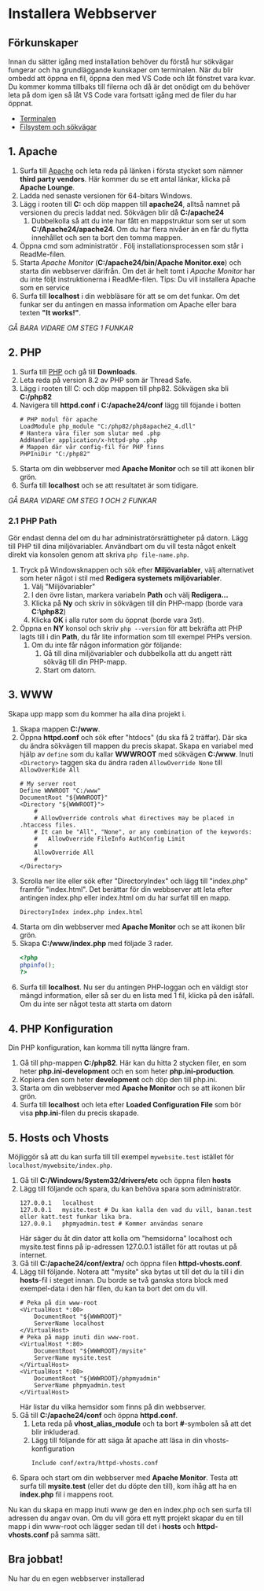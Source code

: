 # Installera Webbserver
## Förkunskaper
Innan du sätter igång med installation behöver du förstå hur sökvägar fungerar och ha grundläggande kunskaper om terminalen. När du blir ombedd att öppna en fil, öppna den med VS Code och låt fönstret vara kvar. Du kommer komma tillbaks till filerna och då är det onödigt om du behöver leta på dom igen så låt VS Code vara fortsatt igång med de filer du har öppnat.
+ [Terminalen](../information/0.%20Terminalen.md)
+ [Filsystem och sökvägar](../information/0.%20Filsystem%20och%20Sökvägar.md)

## 1. Apache
1. Surfa till [Apache](https://httpd.apache.org/download.cgi#apache24) och leta reda på länken i första stycket som nämner **third party vendors**. Här kommer du se ett antal länkar, klicka på **Apache Lounge**.
1. Ladda ned senaste versionen för 64-bitars Windows.
1. Lägg i rooten till **C:** och döp mappen till **apache24**, alltså namnet på versionen du precis laddat ned. Sökvägen blir då **C:/apache24**
    1. Dubbelkolla så att du inte har fått en mappstruktur som ser ut som **C:/Apache24/apache24**. Om du har flera nivåer än en får du flytta innehållet och sen ta bort den tomma mappen.
1. Öppna cmd som administratör . Följ installationsprocessen som står i ReadMe-filen.
1. Starta _Apache Monitor_ (**C:/apache24/bin/Apache Monitor.exe**) och starta din webbserver därifrån. Om det är helt tomt i _Apache Monitor_ har du inte följt instruktionerna i ReadMe-filen. Tips: Du vill installera Apache som en service
1. Surfa till **localhost** i din webbläsare för att se om det funkar. Om det funkar ser du antingen en massa information om Apache eller bara texten **"It works!"**.

*GÅ BARA VIDARE OM STEG 1 FUNKAR*

## 2. PHP
1. Surfa till [PHP](https://windows.php.net) och gå till **Downloads**.
1. Leta reda på version 8.2 av PHP som är Thread Safe.
1. Lägg i rooten till C: och döp mappen till php82. Sökvägen ska bli **C:/php82**
1. Navigera till **httpd.conf** i **C:/apache24/conf** lägg till föjande i botten
    ```apacheconf
    # PHP modul för apache
    LoadModule php_module "C:/php82/php8apache2_4.dll"
    # Hantera våra filer som slutar med .php
    AddHandler application/x-httpd-php .php
    # Mappen där vår config-fil för PHP finns
    PHPIniDir "C:/php82"
    ```
1. Starta om din webbserver med **Apache Monitor** och se till att ikonen blir grön.
1. Surfa till **localhost** och se att resultatet är som tidigare.

*GÅ BARA VIDARE OM STEG 1 OCH 2 FUNKAR*
### 2.1 PHP Path
Gör endast denna del om du har administratörsrättigheter på datorn.
Lägg till PHP till dina miljövariabler. Användbart om du vill testa något enkelt direkt via konsolen genom att skriva ```php file-name.php```.
1. Tryck på Windowsknappen och sök efter **Miljövariabler**, välj alternativet som heter något i stil med **Redigera systemets miljövariabler**. 
    1. Välj "Miljövariabler"
    1. I den övre listan, markera variabeln **Path** och välj **Redigera...**
    1. Klicka på **Ny** och skriv in sökvägen till din PHP-mapp (borde vara **C:\php82**)
    1. Klicka **OK** i alla rutor som du öppnat (borde vara 3st).
1. Öppna en **NY** konsol och skriv ```php --version``` för att bekräfta att PHP lagts till i din **Path**, du får lite information som till exempel PHPs version.
    1. Om du inte får någon information gör följande:
        1. Gå till dina miljövariabler och dubbelkolla att du angett rätt sökväg till din PHP-mapp.
        1. Start om datorn.

## 3. WWW
Skapa upp mapp som du kommer ha alla dina projekt i.
1. Skapa mappen **C:/www**.
1. Öppna **httpd.conf** och sök efter "htdocs" (du ska få 2 träffar). Där ska du ändra sökvägen till mappen du precis skapat. Skapa en variabel med hjälp av ```define``` som du kallar **WWWROOT** med sökvägen **C:/www**. Inuti ```<Directory>``` taggen ska du ändra raden ```AllowOverride None``` till ```AllowOverRide All```
    ```apacheconf
    # My server root 
    Define WWWROOT "C:/www"
    DocumentRoot "${WWWROOT}"
    <Directory "${WWWROOT}">
        #
        # AllowOverride controls what directives may be placed in .htaccess files.
        # It can be "All", "None", or any combination of the keywords:
        #   AllowOverride FileInfo AuthConfig Limit
        #
        AllowOverride All
        #
    </Directory>
    ```
1. Scrolla ner lite eller sök efter "DirectoryIndex" och lägg till "index.php" framför "index.html". Det berättar för din webbserver att leta efter antingen index.php eller index.html om du har surfat till en mapp.
    ```apacheconf
    DirectoryIndex index.php index.html
    ```
1. Starta om din webbserver med **Apache Monitor** och se att ikonen blir grön.
1. Skapa **C:/www/index.php** med följade 3 rader.
    ```php
    <?php
    phpinfo();
    ?>
    ```
1. Surfa till **localhost**. Nu ser du antingen PHP-loggan och en väldigt stor mängd information, eller så ser du en lista med 1 fil, klicka på den isåfall.
Om du inte ser något testa att starta om datorn

## 4. PHP Konfiguration
Din PHP konfiguration, kan komma till nytta längre fram.
1. Gå till php-mappen **C:/php82**. Här kan du hitta 2 stycken filer, en som heter **php.ini-development** och en som heter **php.ini-production**.
1. Kopiera den som heter **development** och döp den till php.ini.
1. Starta om din webbserver med **Apache Monitor** och se att ikonen blir grön.
1. Surfa till **localhost** och leta efter **Loaded Configuration File** som bör visa **php.ini**-filen du precis skapade.

## 5. Hosts och Vhosts
Möjliggör så att du kan surfa till till exempel ```mywebsite.test``` istället för ```localhost/mywebsite/index.php```.
1. Gå till **C:/Windows/System32/drivers/etc** och öppna filen **hosts**
1. Lägg till följande och spara, du kan behöva spara som administratör.
    ```hostsconf
    127.0.0.1   localhost
    127.0.0.1   mysite.test # Du kan kalla den vad du vill, banan.test eller katt.test funkar lika bra.
    127.0.0.1   phpmyadmin.test # Kommer användas senare
    ```
    Här säger du åt din dator att kolla om "hemsidorna" localhost och mysite.test finns på ip-adressen 127.0.0.1 istället för att routas ut på internet.
1. Gå till **C:/apache24/conf/extra/** och öppna filen **httpd-vhosts.conf**.
1. Lägg till följande. Notera att "mysite" ska bytas ut till det du la till i din **hosts**-fil i steget innan. Du borde se två ganska stora block med exempel-data i den här filen, du kan ta bort det om du vill.
    ```apacheconf
    # Peka på din www-root
    <VirtualHost *:80>
        DocumentRoot "${WWWROOT}"
        ServerName localhost
    </VirtualHost>
    # Peka på mapp inuti din www-root.
    <VirtualHost *:80>
        DocumentRoot "${WWWROOT}/mysite"
        ServerName mysite.test
    </VirtualHost>
    <VirtualHost *:80>
        DocumentRoot "${WWWROOT}/phpmyadmin"
        ServerName phpmyadmin.test
    </VirtualHost>
    ```
    Här listar du vilka hemsidor som finns på din webbserver. 
1. Gå till **C:/apache24/conf** och öppna **httpd.conf**.
    1. Leta reda på **vhost_alias_module** och ta bort **#**-symbolen så att det blir inkluderad.
    1. Lägg till följande för att säga åt apache att läsa in din vhosts-konfiguration
        ```apacheconf
        Include conf/extra/httpd-vhosts.conf
        ```
1. Spara och start om din webbserver med **Apache Monitor**. Testa att surfa till **mysite.test** (eller det du döpte den till), kom ihåg att ha en **index.php** fil i mappens root.

Nu kan du skapa en mapp inuti www ge den en index.php och sen surfa till adressen du angav ovan. Om du vill göra ett nytt projekt skapar du en till mapp i din www-root och lägger sedan till det i **hosts** och **httpd-vhosts.conf** på samma sätt.

## Bra jobbat!
Nu har du en egen webbserver installerad